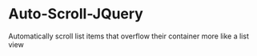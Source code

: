 # Auto-Scroll-JQuery
Automatically scroll list items that overflow their container more like a list view
